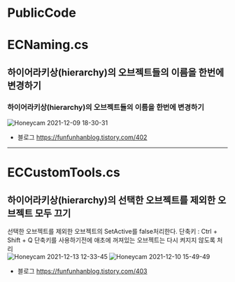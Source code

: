 # PublicCode

# ECNaming.cs
## 하이어라키상(hierarchy)의 오브젝트들의 이름을 한번에 변경하기
### 하이어라키상(hierarchy)의 오브젝트들의 이름을 한번에 변경하기
![Honeycam 2021-12-09 18-30-31](https://user-images.githubusercontent.com/49916333/146865108-92d4eaae-6c7c-4844-bef4-2652fbdf2057.gif)

* 블로그 <https://funfunhanblog.tistory.com/402>
***
# ECCustomTools.cs
## 하이어라키상(hierarchy)의 선택한 오브젝트를 제외한 오브젝트 모두 끄기
선택한 오브젝트를 제외한 오브젝트의 SetActive를 false처리한다.   단축키 : Ctrl + Shift + Q
단축키를 사용하기전에 애초에 꺼져있는 오브젝트는 다시 켜지지 않도록 처리  
![Honeycam 2021-12-13 12-33-45](https://user-images.githubusercontent.com/49916333/146863401-c1329bb1-5f78-41f6-abaa-91b951869bb1.gif)
![Honeycam 2021-12-10 15-49-49](https://user-images.githubusercontent.com/49916333/146863416-fee22c37-0354-45a4-bb57-f65c5ba38504.gif)   

* 블로그 <https://funfunhanblog.tistory.com/403>
